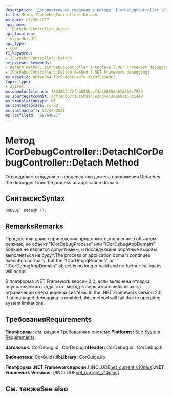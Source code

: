 ```yaml
---
description: 'Дополнительные сведения о методе: ICorDebugController::D етач'
title: Метод ICorDebugController::Detach
ms.date: 03/30/2017
api_name:
- ICorDebugController.Detach
api_location:
- mscordbi.dll
api_type:
- COM
f1_keywords:
- ICorDebugController::Detach
helpviewer_keywords:
- Detach method, ICorDebugController interface [.NET Framework debugging]
- ICorDebugController::Detach method [.NET Framework debugging]
ms.assetid: 06fae364-f2c6-4a50-aa7e-3da9f2684dc3
topic_type:
- apiref
ms.openlocfilehash: 763386fa72fab023becf4a360556e61d500c7949
ms.sourcegitcommit: ddf7edb67715a5b9a45e3dd44536dabc153c1de0
ms.translationtype: MT
ms.contentlocale: ru-RU
ms.lasthandoff: 02/06/2021
ms.locfileid: "99764671"
---
```

# <a name="icordebugcontrollerdetach-method"></a><span data-ttu-id="f1834-103">Метод ICorDebugController::Detach</span><span class="sxs-lookup"><span data-stu-id="f1834-103">ICorDebugController::Detach Method</span></span>

<span data-ttu-id="f1834-104">Отсоединяет отладчик от процесса или домена приложения.</span><span class="sxs-lookup"><span data-stu-id="f1834-104">Detaches the debugger from the process or application domain.</span></span>  
  
## <a name="syntax"></a><span data-ttu-id="f1834-105">Синтаксис</span><span class="sxs-lookup"><span data-stu-id="f1834-105">Syntax</span></span>  
  
```cpp  
HRESULT Detach ();  
```  
  
## <a name="remarks"></a><span data-ttu-id="f1834-106">Remarks</span><span class="sxs-lookup"><span data-stu-id="f1834-106">Remarks</span></span>  

 <span data-ttu-id="f1834-107">Процесс или домен приложения продолжит выполнение в обычном режиме, но объект "ICorDebugProcess" или "ICorDebugAppDomain" больше не является допустимым, и последующие обратные вызовы выполняться не будут.</span><span class="sxs-lookup"><span data-stu-id="f1834-107">The process or application domain continues execution normally, but the "ICorDebugProcess" or "ICorDebugAppDomain" object is no longer valid and no further callbacks will occur.</span></span>  
  
 <span data-ttu-id="f1834-108">В платформа .NET Framework версии 2,0, если включена отладка неуправляемого кода, этот метод завершится ошибкой из-за ограничений операционной системы.</span><span class="sxs-lookup"><span data-stu-id="f1834-108">In the .NET Framework version 2.0, if unmanaged debugging is enabled, this method will fail due to operating system limitations.</span></span>  
  
## <a name="requirements"></a><span data-ttu-id="f1834-109">Требования</span><span class="sxs-lookup"><span data-stu-id="f1834-109">Requirements</span></span>  

 <span data-ttu-id="f1834-110">**Платформы:** см. раздел [Требования к системе](../../get-started/system-requirements.md).</span><span class="sxs-lookup"><span data-stu-id="f1834-110">**Platforms:** See [System Requirements](../../get-started/system-requirements.md).</span></span>  
  
 <span data-ttu-id="f1834-111">**Заголовок:** CorDebug.idl, CorDebug.h</span><span class="sxs-lookup"><span data-stu-id="f1834-111">**Header:** CorDebug.idl, CorDebug.h</span></span>  
  
 <span data-ttu-id="f1834-112">**Библиотека:** CorGuids.lib</span><span class="sxs-lookup"><span data-stu-id="f1834-112">**Library:** CorGuids.lib</span></span>  
  
 <span data-ttu-id="f1834-113">**Платформа .NET Framework версии:**[!INCLUDE[net_current_v10plus](../../../../includes/net-current-v10plus-md.md)]</span><span class="sxs-lookup"><span data-stu-id="f1834-113">**.NET Framework Versions:** [!INCLUDE[net_current_v10plus](../../../../includes/net-current-v10plus-md.md)]</span></span>  
  
## <a name="see-also"></a><span data-ttu-id="f1834-114">См. также</span><span class="sxs-lookup"><span data-stu-id="f1834-114">See also</span></span>
